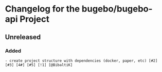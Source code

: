 <!--
Entry with Issues, Pull Request, Author
Example:
- new time entry added [#0000] [!0000] [@BibaltiK]
-->
# Changelog for the bugebo/bugebo-api Project

<!--Example -->

<!-- ### Added --><!-- for new feature --> 

<!-- ### Changed --><!-- for changes in existing functionality. -->

<!-- ### Deprecated --><!-- for soon-to-be removed features -->

<!-- ### Removed --><!-- for now removed features -->

<!-- ### Fixed --><!-- for any bug fixes. -->

<!-- ### Security --><!-- in case of vulnerabilities.  -->

## Unreleased

### Added
    - create project structure with dependencies (docker, paper, etc) [#2] [#3] [4#] [#5] [!1] [@BibaltiK]

<!-- ### Changed --><!-- for changes in existing functionality. -->

<!-- ### Deprecated --><!-- for soon-to-be removed features -->

<!-- ### Removed --><!-- for now removed features -->

<!-- ### Fixed --><!-- for any bug fixes. -->

<!-- ### Security --><!-- in case of vulnerabilities.  -->
